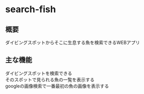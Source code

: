 search-fish
===========
## 概要
ダイビングスポットからそこに生息する魚を検索できるWEBアプリ

## 主な機能
ダイビングスポットを検索できる  
そのスポットで見られる魚の一覧を表示する  
googleの画像検索で一番最初の魚の画像を表示する
